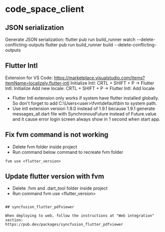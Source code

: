 # code_space_client

## JSON serialization

Generate JSON serialization:
flutter pub run build_runner watch --delete-conflicting-outputs
flutter pub run build_runner build --delete-conflicting-outputs

## Flutter Intl

Extension for VS Code: https://marketplace.visualstudio.com/items?itemName=localizely.flutter-intl
Initialize Intl: CRTL + SHIFT + P -> Flutter Intl: Initialize
Add new locale: CRTL + SHIFT + P -> Flutter Intl: Add locale

- Flutter Intl extension only works if system have flutter installed globally. So don't forget to add C:\Users\<user>\fvm\default\bin to system path.
- Use intl extension version 1.9.0 instead of 1.9.1 because 1.9.1 generate messages_all.dart file with SynchronousFuture instead of Future.value and it cause error login screen always show in 1 second when start app.

## Fix fvm command is not working

- Delete fvm folder inside project
- Run command below command to recreate fvm folder

```
fvm use <flutter_version>
```

## Update flutter version with fvm

- Delete .fvm and .dart_tool folder inside project
- Run command fvm use <flutter_version>

```

## syncfusion_flutter_pdfviewer

When deploying to web, follow the instructions at "Web integration" section:
https://pub.dev/packages/syncfusion_flutter_pdfviewer
```
